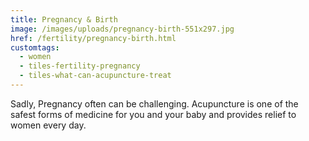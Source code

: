 ```yaml
---
title: Pregnancy & Birth
image: /images/uploads/pregnancy-birth-551x297.jpg
href: /fertility/pregnancy-birth.html
customtags:
  - women
  - tiles-fertility-pregnancy
  - tiles-what-can-acupuncture-treat
---
```

Sadly, Pregnancy often can be challenging. Acupuncture is one of the safest forms of medicine for you and your baby and provides relief to women every day.

